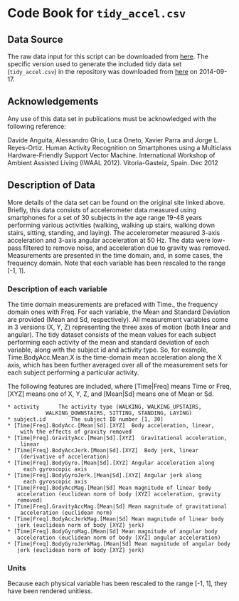 Code Book for `tidy_accel.csv`
==============================

Data Source
-----------
The raw data input for this script can be
downloaded from [here](http://archive.ics.uci.edu/ml/datasets/Human+Activity+Recognition+Using+Smartphones).
The specific version used to generate the included
tidy data set (`tidy_accel.csv`) in the repository was
downloaded from [here](https://d396qusza40orc.cloudfront.net/getdata%2Fprojectfiles%2FUCI%20HAR%20Dataset.zip) 
on 2014-09-17.  

Acknowledgements
----------------
Any use of this data set in publications must be acknowledged
with the following reference:

 Davide Anguita, Alessandro Ghio, Luca Oneto, Xavier Parra and Jorge L. Reyes-Ortiz. Human Activity Recognition on Smartphones using a Multiclass Hardware-Friendly Support Vector Machine. International Workshop of Ambient Assisted Living (IWAAL 2012). Vitoria-Gasteiz, Spain. Dec 2012

Description of Data
-------------------
More details of the data set can be found on the original site
linked above.  Briefly, this data consists of accelerometer
data measured using smartphones for a set of 30 subjects in the
age range 19-48 years performing various activities
(walking, walking up stairs, walking down stairs, sitting, standing,
and laying).  The accelerometer measured 3-axis acceleration
and 3-axis angular acceleration at 50 Hz.  The data were low-pass
filtered to remove noise, and acceleration due to gravity was
removed.  Measurements are presented in the time domain,
and, in some cases, the frequency domain.  Note that each variable has been
rescaled to the range [-1, 1].

### Description of each variable
The time domain measurements are prefaced with Time., the frequency
domain ones with Freq.  For each variable, the Mean and Standard
Deviation are provided (Mean and Sd, respectively).  All measurement
variables come in 3 versions (X, Y, Z) representing the three axes of
motion (both linear and angular).  The tidy dataset consists of the
mean values for each subject performing each activity of the mean and
standard deviation of each variable, along with the subject id and
activity type.  So, for example, Time.BodyAcc.Mean.X is the
time-domain mean acceleration along the X axis, which has been further
averaged over all of the measurement sets for each subject performing
a particular activity.

The following features are included, where [Time|Freq] means
Time or Freq, [XYZ] means one of X, Y, Z, and [Mean|Sd] means
one of Mean or Sd.

    * activity		The activity type (WALKING, WALKING_UPSTAIRS,
      			WALKING_DOWNSTAIRS, SITTING, STANDING, LAYING)
    * subject.id        The subject ID number [1, 30]
    * [Time|Freq].BodyAcc.[Mean|Sd].[XYZ]  Body acceleration, linear,
        with the effects of gravity removed
    * [Time|Freq].GravityAcc.[Mean|Sd].[XYZ]  Gravitational acceleration, 
        linear
    * [Time|Freq].BodyAccJerk.[Mean|Sd].[XYZ]  Body jerk, linear
        (derivative of acceleration)
    * [Time|Freq].BodyGyro.[Mean|Sd].[XYZ] Angular acceleration along
         each gyroscopic axis
    * [Time|Freq].BodyGyroJerk.[Mean|Sd].[XYZ] Angular jerk along
         each gyroscopic axis
    * [Time|Freq].BodyAccMag.[Mean|Sd] Mean magnitude of linear body
       acceleration (euclidean norm of body [XYZ] acceleration, gravity 
       removed)
    * [Time|Freq].GravityAccMag.[Mean|Sd] Mean magnitude of gravitational 
        acceleration (euclidean norm)
    * [Time|Freq].BodyAccJerkMag.[Mean|Sd] Mean magnitude of linear body
       jerk (euclidean norm of body [XYZ] jerk)
    * [Time|Freq].BodyGyroMag.[Mean|Sd] Mean magnitude of angular body
       acceleration (euclidean norm of body [XYZ] angular acceleration)
    * [Time|Freq].BodyGyroJerkMag.[Mean|Sd] Mean magnitude of angular body
       jerk (euclidean norm of body [XYZ] jerk)

### Units
Because each physical variable has been rescaled to the range [-1, 1],
they have been rendered unitless.
